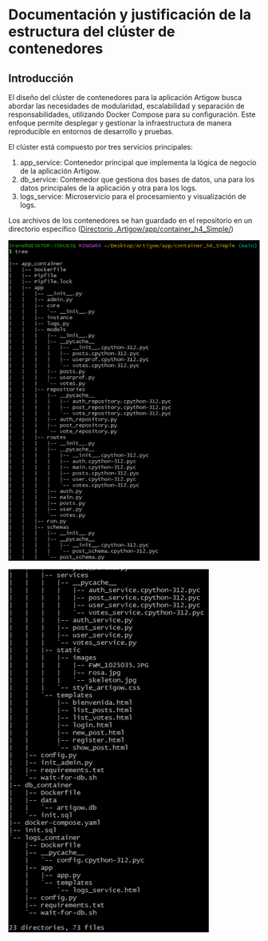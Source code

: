 # Documentación y justificación de la estructura del clúster de contenedores
## Introducción

El diseño del clúster de contenedores para la aplicación Artigow busca 
abordar las necesidades de modularidad, escalabilidad y separación de 
responsabilidades, utilizando Docker Compose para su configuración. 
Este enfoque permite desplegar y gestionar la infraestructura de 
manera reproducible en entornos de desarrollo y pruebas.

El clúster está compuesto por tres servicios principales:
1. app_service: Contenedor principal que implementa la lógica de 
negocio de la aplicación Artigow.
2. db_service: Contenedor que gestiona dos bases de datos, una para 
los datos principales de la aplicación y otra para los logs.
3. logs_service: Microservicio para el procesamiento y visualización 
de logs.

Los archivos de los contenedores se han guardado en el repositorio en un directorio especifico ([Directorio .Artigow/app/container_h4_Simple/](app/container_h4_Simple/))

![](imagenes/tree1.png)

![](imagenes/tree2.png)

